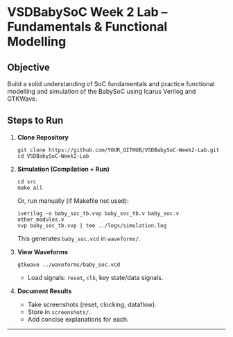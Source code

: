 # VSDBabySoC Week 2 Lab – Fundamentals & Functional Modelling

## Objective
Build a solid understanding of SoC fundamentals and practice functional modelling and simulation of the BabySoC using Icarus Verilog and GTKWave.

## Steps to Run

1. **Clone Repository**
    ```
    git clone https://github.com/YOUR_GITHUB/VSDBabySoC-Week2-Lab.git
    cd VSDBabySoC-Week2-Lab
    ```

2. **Simulation (Compilation + Run)**
    ```
    cd src
    make all
    ```

   Or, run manually (if Makefile not used):
    ```
    iverilog -o baby_soc_tb.vvp baby_soc_tb.v baby_soc.v other_modules.v
    vvp baby_soc_tb.vvp | tee ../logs/simulation.log
    ```

   This generates `baby_soc.vcd` in `waveforms/`.

3. **View Waveforms**
    ```
    gtkwave ../waveforms/baby_soc.vcd
    ```
    - Load signals: `reset`, `clk`, key state/data signals.

4. **Document Results**
    - Take screenshots (reset, clocking, dataflow).
    - Store in `screenshots/`.
    - Add concise explanations for each.

---


